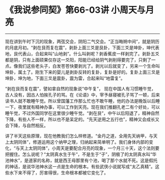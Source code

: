 # 《我说参同契》第66-03讲 小周天与月亮

------

现在讲到午时下沉的现象，两弦交会，阴阳二气交会。“正当晦朔中间”，就是阴历的月底月初。“剥在艮而复在震”，剥卦上面三爻是艮卦，下面三爻是坤卦，坤代表地，艮代表山，合起来叫“山地剥”。什么叫剥呢？剥香蕉皮一样剥完了。剥卦五爻都是阴，只有上面硕果仅存这一爻阳，阳能已经给阴气剥削得要完了，只剩了一点。像我们这些老头子，白发苍苍快要剥光了。剥光以后就变了，另来一个生命叫坤卦，属土了。刚生下来的婴儿是剥卦反转的复卦，复卦是好的。复卦上面三爻是坤卦，坤为地，下面三爻是震卦，震为雷，合起来叫“地雷复”。

“剥在艮而复在震”，譬如拿自然的现象说“中午复”， 现在中国人有习惯睡午觉，古人没有，因古人怕挨孔子的骂。在《论语》中，宰予昼寝被孔子骂了一顿，后来读书人就不敢睡午觉。所以曾国藩工作那么忙也不敢午睡，他的办法是晚饭以后睡一下，夜里就有精神办事，可以工作到天亮。现在我们推翻孔老二有个好处，可以睡午觉，不过外国同学在这里很少睡午觉。“剥在艮”，中午以后阳退了，精神自然下降，有些人不一样，所以也不是呆定的。“先天逆用之五行也”，精神又会成长又会下降，与自然相反。

讲了半天这些原理，现在他教我们怎么样修道。“金丹之道，全用先天纳甲，与天上太阴同体”，修道运用这个纳甲之理，归纳起来简单明了。我们身体内部的变化，“与天上太阴同体”，小周天是要配合月亮的现象，一个月三十天，这个法则要把握住。怎么说呢？“太阴真水生于午”，不是生于“子”，阴极了的太阴真水叫“华池神水”，是道家的名称，就是西王母那里有个池，喝了那个水就不死。这是假托的神话，是说华池神水这一点是生命的根本。有些武侠小说就写成“太乙真精”。这些水下来不得了，厉害得很，生命根本都被它变化了。